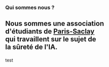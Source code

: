 <div class="whoarewe" markdown="block">
<div class="col" markdown="block">

<h3 class="smallcaps-heading">
    Qui sommes nous ?
</h3>

<h2 class="about-phrase" markdown="block">


Nous sommes une association<br>
d'étudiants de [Paris-Saclay](https://fr.wikipedia.org/wiki/Paris-Saclay)<br>
qui travaillent sur le sujet de<br>
la **sûreté de l'IA**.

</h2>
test
</div>
</div>

